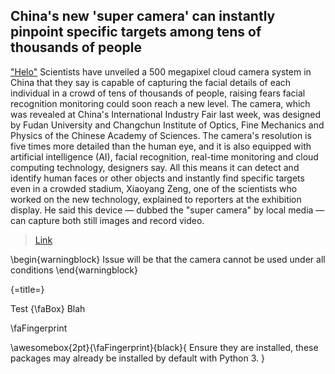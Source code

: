## China's new 'super camera' can instantly pinpoint specific targets among tens of thousands of people

["Helo"](https://www.abc.net.au/news/2019-09-26/chinas-new-500-megapixel-super-camera/11539176)
Scientists have unveiled a 500 megapixel cloud camera system in China that they say is capable of capturing the facial details of each individual in a crowd of tens of thousands of people, raising fears facial recognition monitoring could soon reach a new level.
The camera, which was revealed at China's International Industry Fair last week, was designed by Fudan University and Changchun Institute of Optics, Fine Mechanics and Physics of the Chinese Academy of Sciences.
The camera's resolution is five times more detailed than the human eye, and it is also equipped with artificial intelligence (AI), facial recognition, real-time monitoring and cloud computing technology, designers say.
All this means it can detect and identify human faces or other objects and instantly find specific targets even in a crowded stadium, Xiaoyang Zeng, one of the scientists who worked on the new technology, explained to reporters at the exhibition display.
He said this device — dubbed the "super camera" by local media — can capture both still images and record video.

> [Link](https://www.abc.net.au/news/2019-09-26/chinas-new-500-megapixel-super-camera/11539176)

\begin{warningblock}
Issue will be that the camera cannot be used under all conditions
\end{warningblock}

{=title=}

Test {\faBox} Blah

\faFingerprint

\awesomebox{2pt}{\faFingerprint}{black}{
Ensure they are installed, these packages may already be installed by default with Python 3.
}